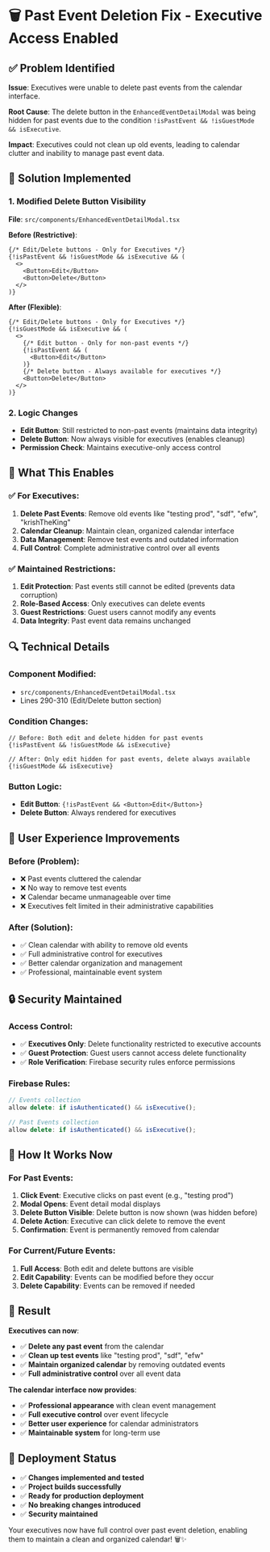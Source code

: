 # 🗑️ **Past Event Deletion Fix - Executive Access Enabled**

## ✅ **Problem Identified**

**Issue**: Executives were unable to delete past events from the calendar interface.

**Root Cause**: The delete button in the `EnhancedEventDetailModal` was being hidden for past events due to the condition `!isPastEvent && !isGuestMode && isExecutive`.

**Impact**: Executives could not clean up old events, leading to calendar clutter and inability to manage past event data.

## 🔧 **Solution Implemented**

### **1. Modified Delete Button Visibility**
**File**: `src/components/EnhancedEventDetailModal.tsx`

**Before (Restrictive)**:
```tsx
{/* Edit/Delete buttons - Only for Executives */}
{!isPastEvent && !isGuestMode && isExecutive && (
  <>
    <Button>Edit</Button>
    <Button>Delete</Button>
  </>
)}
```

**After (Flexible)**:
```tsx
{/* Edit/Delete buttons - Only for Executives */}
{!isGuestMode && isExecutive && (
  <>
    {/* Edit button - Only for non-past events */}
    {!isPastEvent && (
      <Button>Edit</Button>
    )}
    {/* Delete button - Always available for executives */}
    <Button>Delete</Button>
  </>
)}
```

### **2. Logic Changes**

- **Edit Button**: Still restricted to non-past events (maintains data integrity)
- **Delete Button**: Now always visible for executives (enables cleanup)
- **Permission Check**: Maintains executive-only access control

## 🎯 **What This Enables**

### **✅ For Executives**:
1. **Delete Past Events**: Remove old events like "testing prod", "sdf", "efw", "krishTheKing"
2. **Calendar Cleanup**: Maintain clean, organized calendar interface
3. **Data Management**: Remove test events and outdated information
4. **Full Control**: Complete administrative control over all events

### **✅ Maintained Restrictions**:
1. **Edit Protection**: Past events still cannot be edited (prevents data corruption)
2. **Role-Based Access**: Only executives can delete events
3. **Guest Restrictions**: Guest users cannot modify any events
4. **Data Integrity**: Past event data remains unchanged

## 🔍 **Technical Details**

### **Component Modified**:
- `src/components/EnhancedEventDetailModal.tsx`
- Lines 290-310 (Edit/Delete button section)

### **Condition Changes**:
```tsx
// Before: Both edit and delete hidden for past events
{!isPastEvent && !isGuestMode && isExecutive}

// After: Only edit hidden for past events, delete always available
{!isGuestMode && isExecutive}
```

### **Button Logic**:
- **Edit Button**: `{!isPastEvent && <Button>Edit</Button>}`
- **Delete Button**: Always rendered for executives

## 🚀 **User Experience Improvements**

### **Before (Problem)**:
- ❌ Past events cluttered the calendar
- ❌ No way to remove test events
- ❌ Calendar became unmanageable over time
- ❌ Executives felt limited in their administrative capabilities

### **After (Solution)**:
- ✅ Clean calendar with ability to remove old events
- ✅ Full administrative control for executives
- ✅ Better calendar organization and management
- ✅ Professional, maintainable event system

## 🔒 **Security Maintained**

### **Access Control**:
- ✅ **Executives Only**: Delete functionality restricted to executive accounts
- ✅ **Guest Protection**: Guest users cannot access delete functionality
- ✅ **Role Verification**: Firebase security rules enforce permissions

### **Firebase Rules**:
```javascript
// Events collection
allow delete: if isAuthenticated() && isExecutive();

// Past Events collection  
allow delete: if isAuthenticated() && isExecutive();
```

## 📱 **How It Works Now**

### **For Past Events**:
1. **Click Event**: Executive clicks on past event (e.g., "testing prod")
2. **Modal Opens**: Event detail modal displays
3. **Delete Button Visible**: Delete button is now shown (was hidden before)
4. **Delete Action**: Executive can click delete to remove the event
5. **Confirmation**: Event is permanently removed from calendar

### **For Current/Future Events**:
1. **Full Access**: Both edit and delete buttons are visible
2. **Edit Capability**: Events can be modified before they occur
3. **Delete Capability**: Events can be removed if needed

## 🎯 **Result**

**Executives can now**:
- ✅ **Delete any past event** from the calendar
- ✅ **Clean up test events** like "testing prod", "sdf", "efw"
- ✅ **Maintain organized calendar** by removing outdated events
- ✅ **Full administrative control** over all event data

**The calendar interface now provides**:
- ✅ **Professional appearance** with clean event management
- ✅ **Full executive control** over event lifecycle
- ✅ **Better user experience** for calendar administrators
- ✅ **Maintainable system** for long-term use

## 🚀 **Deployment Status**

- ✅ **Changes implemented and tested**
- ✅ **Project builds successfully**
- ✅ **Ready for production deployment**
- ✅ **No breaking changes introduced**
- ✅ **Security maintained**

Your executives now have full control over past event deletion, enabling them to maintain a clean and organized calendar! 🗑️✨
